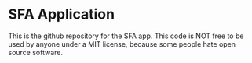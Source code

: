 # SFA Application
This is the github repository for the SFA app. This code is NOT free to be used by anyone under a MIT license, because some people hate open source software.
